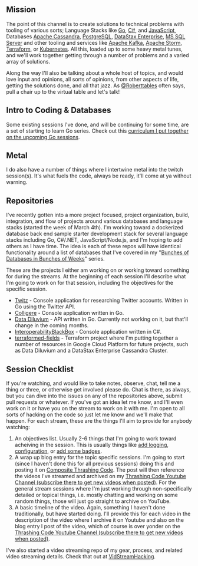 ## Mission

The point of this channel is to create solutions to technical problems with tooling of various sorts; Language Stacks like [Go](https://golang.org/), [C#](https://en.wikipedia.org/wiki/C_Sharp_(programming_language)), and [JavaScript](https://en.wikipedia.org/wiki/JavaScript), Databases [Apache Cassandra](http://cassandra.apache.org/), [PostgreSQL](https://www.postgresql.org/), [DataStax Enterprise](https://www.datastax.com/products/datastax-enterprise), [MS SQL Server](https://www.microsoft.com/en-us/sql-server/default.aspx) and other tooling and services like [Apache Kafka](https://kafka.apache.org/), [Apache Storm](http://storm.apache.org/), [Terraform](https://www.terraform.io/), or [Kubernetes](https://kubernetes.io/). All this, loaded up to some heavy metal tunes, and we'll work together getting through a number of problems and a varied array of solutions.

Along the way I'll also be talking about a whole host of topics, and would love input and opinions, all sorts of opinions, from other aspects of life, getting the solutions done, and all that jazz. As [@Roberttables](https://www.twitch.tv/roberttables) often says, pull a chair up to the virtual table and let's talk!

## Intro to Coding & Databases

Some existing sessions I've done, and will be continuing for some time, are a set of starting to learn Go series. Check out this [curriculum I put together on the upcoming Go sessions](https://compositecode.blog/confs-meetups-events/getting-started-with-go/).

## Metal

I do also have a number of things where I intertwine metal into the twitch session(s). It's what fuels the code, always be ready, it'll come at ya without warning.

## Repositories

I've recently gotten into a more project focused, project organization, build, integration, and flow of projects around various databases and language stacks (started the week of March 4th). I'm working toward a dockerized database back end sample starter development stack for several language stacks including Go, C#/.NET, JavaScript/Node.js, and I'm hoping to add others as I have time. The idea is each of these repos will have identical functionality around a list of databases that I've covered in my "[Bunches of Databases in Bunches of Weeks](https://www.youtube.com/playlist?list=PL4f75Y6Ce5ssKPOFLtPjUmDWsinO4K-c4)" series.

These are the projects I either am working on or working toward something for during the streams. At the beginning of each session I'll describe what I'm going to work on for that session, including the objectives for the specific session.

* [Twitz](https://github.com/Adron/twitz) - Console application for researching Twitter accounts. Written in Go using the Twitter API.
* [Colligere](https://github.com/ThrashingCode/colligere) - Console application written in Go.
* [Data Diluvium](https://github.com/ThrashingCode/datadiluvium) - API written in Go. Currently not working on it, but that'll change in the coming months.
* [InteroperabilityBlackBox](https://github.com/Adron/InteroperabilityBlackBox) - Console application written in C#.
* [terraformed-fields](https://github.com/Adron/terraformed-fields) - Terraform project where I'm putting together a number of resources in Google Cloud Platform for future projects, such as Data Diluvium and a DataStax Enterprise Cassandra Cluster.

## Session Checklist

If you're watching, and would like to take notes, observe, chat, tell me a thing or three, or otherwise get involved please do. Chat is there, as always, but you can dive into the issues on any of the repositories above, submit pull requests or whatever. If you've got an idea let me know, and I'll even work on it or have you on the stream to work on it with me. I'm open to all sorts of hacking on the code so just let me know and we'll make that happen. For each stream, these are the things I'll aim to provide for anybody watching:

1. An objectives list. Usually 2-6 things that I'm going to work toward acheiving in the session. This is usually things like [add logging](https://github.com/Adron/InteroperabilityBlackBox/issues/7), [configuration](https://github.com/Adron/InteroperabilityBlackBox/issues/9), or [add some badges](https://github.com/Adron/InteroperabilityBlackBox/issues/11).
2. A wrap up blog entry for the topic specific sessions. I'm going to start (since I haven't done this for all previous sessions) doing this and posting it on [Composite Thrashing Code](https://compositecode.blog/). The post will then reference the videos I've streamed and archived on my [Thrashing Code Youtube Channel (subscribe there to get new videos when posted)](https://www.youtube.com/channel/UCHSCXYCMOOS-VSUdRsn13GQ). For the general stream sessions where I'm just working through non-specifically detailed or topical things, i.e. mostly chatting and working on some random things, those will just go straight to archive on YouTube.
3. A basic timeline of the video. Again, something I haven't done traditionally, but have started doing. I'll provide this for each video in the description of the video where I archive it on Youtube and also on the blog entry I post of the video, which of course is over yonder on the [Thrashing Code Youtube Channel (subscribe there to get new videos when posted)](https://www.youtube.com/channel/UCHSCXYCMOOS-VSUdRsn13GQ).

I've also started a video streaming repo of my gear, process, and related video streaming details. Check that out at [VidStreamHacking](https://github.com/Adron/VidStreamHacking).
